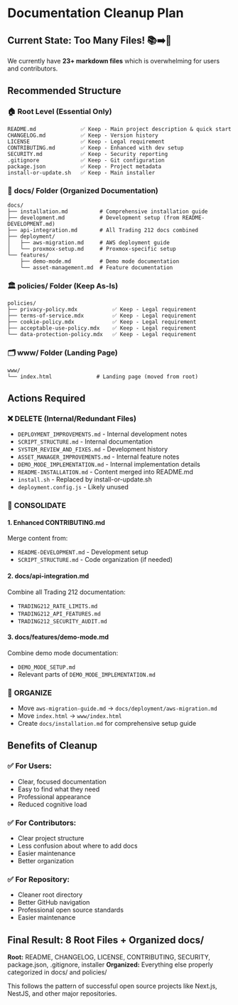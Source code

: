 # Documentation Cleanup Plan

## Current State: Too Many Files! 📚➡️📖

We currently have **23+ markdown files** which is overwhelming for users and contributors.

## Recommended Structure

### 🏠 **Root Level (Essential Only)**
```
README.md              ✅ Keep - Main project description & quick start
CHANGELOG.md           ✅ Keep - Version history 
LICENSE                ✅ Keep - Legal requirement
CONTRIBUTING.md        ✅ Keep - Enhanced with dev setup
SECURITY.md            ✅ Keep - Security reporting
.gitignore             ✅ Keep - Git configuration
package.json           ✅ Keep - Project metadata
install-or-update.sh   ✅ Keep - Main installer
```

### 📁 **docs/ Folder (Organized Documentation)**
```
docs/
├── installation.md          # Comprehensive installation guide
├── development.md           # Development setup (from README-DEVELOPMENT.md)
├── api-integration.md       # All Trading 212 docs combined
├── deployment/
│   ├── aws-migration.md     # AWS deployment guide
│   └── proxmox-setup.md     # Proxmox-specific setup
└── features/
    ├── demo-mode.md         # Demo mode documentation
    └── asset-management.md  # Feature documentation
```

### 🏛️ **policies/ Folder (Keep As-Is)**
```
policies/
├── privacy-policy.mdx           ✅ Keep - Legal requirement
├── terms-of-service.mdx         ✅ Keep - Legal requirement  
├── cookie-policy.mdx            ✅ Keep - Legal requirement
├── acceptable-use-policy.mdx    ✅ Keep - Legal requirement
└── data-protection-policy.mdx   ✅ Keep - Legal requirement
```

### 🗂️ **www/ Folder (Landing Page)**
```
www/
└── index.html              # Landing page (moved from root)
```

## Actions Required

### ❌ **DELETE (Internal/Redundant Files)**
- `DEPLOYMENT_IMPROVEMENTS.md` - Internal development notes
- `SCRIPT_STRUCTURE.md` - Internal documentation  
- `SYSTEM_REVIEW_AND_FIXES.md` - Development history
- `ASSET_MANAGER_IMPROVEMENTS.md` - Internal feature notes
- `DEMO_MODE_IMPLEMENTATION.md` - Internal implementation details
- `README-INSTALLATION.md` - Content merged into README.md
- `install.sh` - Replaced by install-or-update.sh
- `deployment.config.js` - Likely unused

### 🔄 **CONSOLIDATE**

#### 1. Enhanced CONTRIBUTING.md
Merge content from:
- `README-DEVELOPMENT.md` - Development setup
- `SCRIPT_STRUCTURE.md` - Code organization (if needed)

#### 2. docs/api-integration.md  
Combine all Trading 212 documentation:
- `TRADING212_RATE_LIMITS.md`
- `TRADING212_API_FEATURES.md`
- `TRADING212_SECURITY_AUDIT.md`

#### 3. docs/features/demo-mode.md
Combine demo mode documentation:
- `DEMO_MODE_SETUP.md`
- Relevant parts of `DEMO_MODE_IMPLEMENTATION.md`

### 📁 **ORGANIZE**
- Move `aws-migration-guide.md` → `docs/deployment/aws-migration.md`
- Move `index.html` → `www/index.html`
- Create `docs/installation.md` for comprehensive setup guide

## Benefits of Cleanup

### ✅ **For Users:**
- Clear, focused documentation
- Easy to find what they need
- Professional appearance
- Reduced cognitive load

### ✅ **For Contributors:**
- Clear project structure  
- Less confusion about where to add docs
- Easier maintenance
- Better organization

### ✅ **For Repository:**
- Cleaner root directory
- Better GitHub navigation
- Professional open source standards
- Easier maintenance

## Final Result: 8 Root Files + Organized docs/

**Root:** README, CHANGELOG, LICENSE, CONTRIBUTING, SECURITY, package.json, .gitignore, installer
**Organized:** Everything else properly categorized in docs/ and policies/

This follows the pattern of successful open source projects like Next.js, NestJS, and other major repositories. 